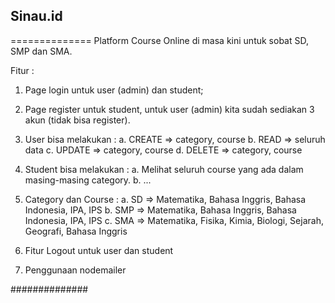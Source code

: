 ## Sinau.id ##
==============
Platform Course Online di masa kini untuk sobat SD, SMP dan SMA.

Fitur :
1. Page login untuk user (admin) dan student;
2. Page register untuk student, untuk user (admin) kita sudah sediakan 3 akun (tidak bisa register).
3. User bisa melakukan : 
  a. CREATE => category, course
  b. READ => seluruh data
  c. UPDATE => category, course
  d. DELETE => category, course
4. Student bisa melakukan :
  a. Melihat seluruh course yang ada dalam masing-masing category.
  b. ...
5. Category dan Course :
  a. SD => Matematika, Bahasa Inggris, Bahasa Indonesia, IPA, IPS
  b. SMP => Matematika, Bahasa Inggris, Bahasa Indonesia, IPA, IPS
  c. SMA => Matematika, Fisika, Kimia, Biologi, Sejarah, Geografi, Bahasa Inggris

6. Fitur Logout untuk user dan student
7. Penggunaan nodemailer

##############
